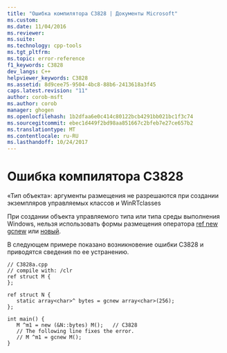 ```yaml
---
title: "Ошибка компилятора C3828 | Документы Microsoft"
ms.custom: 
ms.date: 11/04/2016
ms.reviewer: 
ms.suite: 
ms.technology: cpp-tools
ms.tgt_pltfrm: 
ms.topic: error-reference
f1_keywords: C3828
dev_langs: C++
helpviewer_keywords: C3828
ms.assetid: 8d9cee75-9504-4bc8-88b6-2413618a3f45
caps.latest.revision: "11"
author: corob-msft
ms.author: corob
manager: ghogen
ms.openlocfilehash: 1b2dfaa6e0c414c80122bcb4291bb021bc1f3c74
ms.sourcegitcommit: ebec1d449f2bd98aa851667c2bfeb7e27ce657b2
ms.translationtype: MT
ms.contentlocale: ru-RU
ms.lasthandoff: 10/24/2017
---
```

# <a name="compiler-error-c3828"></a>Ошибка компилятора C3828
«Тип объекта»: аргументы размещения не разрешаются при создании экземпляров управляемых классов и WinRTclasses  
  
 При создании объекта управляемого типа или типа среды выполнения Windows, нельзя использовать формы размещения оператора [ref new gcnew](../../windows/ref-new-gcnew-cpp-component-extensions.md) или [новый](../../cpp/new-operator-cpp.md).  
  
 В следующем примере показано возникновение ошибки C3828 и приводятся сведения по ее устранению.  
  
```  
// C3828a.cpp  
// compile with: /clr  
ref struct M {  
};  
  
ref struct N {  
   static array<char>^ bytes = gcnew array<char>(256);  
};  
  
int main() {  
   M ^m1 = new (&N::bytes) M();   // C3828  
   // The following line fixes the error.  
   // M ^m1 = gcnew M();  
}  
```